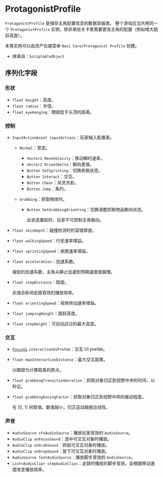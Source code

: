 # ProtagonistProfile

`ProtagonistProfile` 是储存主角配置信息的数据容器类。
整个游戏应当共用同一个 `ProtagonistProfile` 实例，除非某些关卡里需要更改主角的配置（例如增大跳跃高度）。

本类实例可以由资产右键菜单 `Nani Core/Protagonist Profile` 创建。

- 继承自：`ScriptableObject`

## 序列化字段

### 形状

- `float height`：高度。
- `float radius`：半径。
- `float eyeHanging`：眼部低于头顶的距离。

### 控制

- `InputActionAsset inputActions`：玩家输入配置表。
	- `Normal`：常态。

		- `Vector2 MoveVelocity`：移动瞬时速率。
		- `Vector2 OrientDelta`：朝向差值。
		- `Button SetSprinting`：切换奔跑状态。
		- `Button Interact`：交互。
		- `Button Chear`：风灵月影。
		- `Button Jump`：条约。
		
	- `Grabbing`：抓取物体时。
	
		- `Button SetGrabbingOrienting`：切换调整抓取物品朝向状态。

			此状态置起时，玩家不可控制主角朝向。

- `float skinDepth`：碰撞检测时的容错厚度。
- `float walkingSpeed`：行走速率增益。
- `float sprintingSpeed`：疾跑速率增益。
- `float acceleration`：加速系数。

	越低的加速系数，主角从静止加速到预期速度就越慢。

- `float stepDistance`：跬距。

	此值会影响走路音效的播放频率。

- `float orientingSpeed`：视角转动速率增益。
- `float jumpingHeight`：跳跃高度。
- `float stepHeight`：可自动迈过的最大高度。

### 交互

- [`FocusUi`](FocusUi.md) `interactionUiPrefab`：交互 UI prefab。
- `float maxInteractionDistance`：最大交互距离。

	以眼部为计算距离的原点。

- `float grabbingTransitionDuration`：抓取对象归正到视野中央的时间，以秒记。
- `float grabbingEasingFactor`：抓取对象归正到视野中央的缓动程度。

	在 \[0, 1\] 间取值。数值越小，归正运动越接近线性。

### 声音

- `AudioSource sfxAudioSource`：播放玩家音效的 `AudioSource`。
- `AudioClip onFocusSound`：选中可交互对象时播放。
- `AudioClip onGrabSound`：抓起可交互对象时播放。
- `AudioClip onDropSound`：放下可交互对象时播放。
- `AudioSource footAudioSource`：播放脚步音效的 `AudioSource`。
- `List<AudioClip> stepAudioClips`：走路时播放的脚步音效，会根据移动速度改变播放频率。